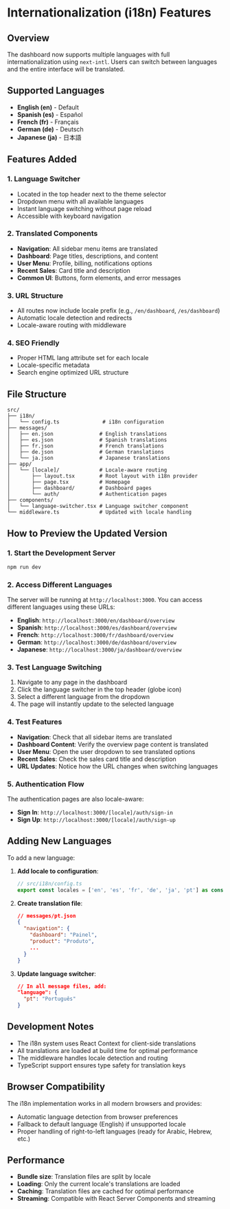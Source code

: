 # Internationalization (i18n) Features

## Overview
The dashboard now supports multiple languages with full internationalization using `next-intl`. Users can switch between languages and the entire interface will be translated.

## Supported Languages
- **English (en)** - Default
- **Spanish (es)** - Español
- **French (fr)** - Français
- **German (de)** - Deutsch
- **Japanese (ja)** - 日本語

## Features Added

### 1. **Language Switcher**
- Located in the top header next to the theme selector
- Dropdown menu with all available languages
- Instant language switching without page reload
- Accessible with keyboard navigation

### 2. **Translated Components**
- **Navigation**: All sidebar menu items are translated
- **Dashboard**: Page titles, descriptions, and content
- **User Menu**: Profile, billing, notifications options
- **Recent Sales**: Card title and description
- **Common UI**: Buttons, form elements, and error messages

### 3. **URL Structure**
- All routes now include locale prefix (e.g., `/en/dashboard`, `/es/dashboard`)
- Automatic locale detection and redirects
- Locale-aware routing with middleware

### 4. **SEO Friendly**
- Proper HTML lang attribute set for each locale
- Locale-specific metadata
- Search engine optimized URL structure

## File Structure

```
src/
├── i18n/
│   └── config.ts              # i18n configuration
├── messages/
│   ├── en.json               # English translations
│   ├── es.json               # Spanish translations
│   ├── fr.json               # French translations
│   ├── de.json               # German translations
│   └── ja.json               # Japanese translations
├── app/
│   └── [locale]/             # Locale-aware routing
│       ├── layout.tsx        # Root layout with i18n provider
│       ├── page.tsx          # Homepage
│       ├── dashboard/        # Dashboard pages
│       └── auth/             # Authentication pages
├── components/
│   └── language-switcher.tsx # Language switcher component
└── middleware.ts             # Updated with locale handling
```

## How to Preview the Updated Version

### 1. **Start the Development Server**
```bash
npm run dev
```

### 2. **Access Different Languages**
The server will be running at `http://localhost:3000`. You can access different languages using these URLs:

- **English**: `http://localhost:3000/en/dashboard/overview`
- **Spanish**: `http://localhost:3000/es/dashboard/overview`
- **French**: `http://localhost:3000/fr/dashboard/overview`
- **German**: `http://localhost:3000/de/dashboard/overview`
- **Japanese**: `http://localhost:3000/ja/dashboard/overview`

### 3. **Test Language Switching**
1. Navigate to any page in the dashboard
2. Click the language switcher in the top header (globe icon)
3. Select a different language from the dropdown
4. The page will instantly update to the selected language

### 4. **Test Features**
- **Navigation**: Check that all sidebar items are translated
- **Dashboard Content**: Verify the overview page content is translated
- **User Menu**: Open the user dropdown to see translated options
- **Recent Sales**: Check the sales card title and description
- **URL Updates**: Notice how the URL changes when switching languages

### 5. **Authentication Flow**
The authentication pages are also locale-aware:
- **Sign In**: `http://localhost:3000/[locale]/auth/sign-in`
- **Sign Up**: `http://localhost:3000/[locale]/auth/sign-up`

## Adding New Languages

To add a new language:

1. **Add locale to configuration**:
   ```typescript
   // src/i18n/config.ts
   export const locales = ['en', 'es', 'fr', 'de', 'ja', 'pt'] as const;
   ```

2. **Create translation file**:
   ```json
   // messages/pt.json
   {
     "navigation": {
       "dashboard": "Painel",
       "product": "Produto",
       ...
     }
   }
   ```

3. **Update language switcher**:
   ```json
   // In all message files, add:
   "language": {
     "pt": "Português"
   }
   ```

## Development Notes

- The i18n system uses React Context for client-side translations
- All translations are loaded at build time for optimal performance
- The middleware handles locale detection and routing
- TypeScript support ensures type safety for translation keys

## Browser Compatibility

The i18n implementation works in all modern browsers and provides:
- Automatic language detection from browser preferences
- Fallback to default language (English) if unsupported locale
- Proper handling of right-to-left languages (ready for Arabic, Hebrew, etc.)

## Performance

- **Bundle size**: Translation files are split by locale
- **Loading**: Only the current locale's translations are loaded
- **Caching**: Translation files are cached for optimal performance
- **Streaming**: Compatible with React Server Components and streaming